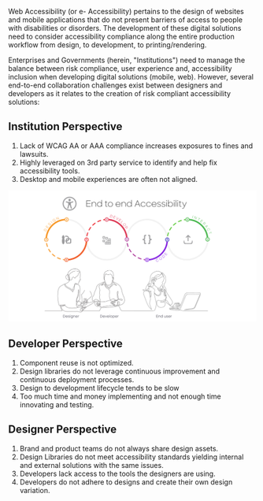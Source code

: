 Web Accessibility (or e- Accessibility) pertains to the design of websites and mobile applications that do not present barriers of access to people with disabilities or disorders. The development of these digital solutions need to consider accessibility compliance along the entire production workflow from design, to development, to printing/rendering. 

Enterprises and Governments (herein, "Institutions") need to manage the balance between risk compliance, user experience and, accessibility inclusion when developing digital solutions (mobile, web). However, several end-to-end collaboration challenges exist between designers and developers as it relates to the creation of risk compliant accessibility solutions:

## Institution Perspective 
1. Lack of WCAG AA or AAA compliance increases exposures to fines and lawsuits.
2. Highly leveraged on 3rd party service to identify and help fix accessibility tools.
3. Desktop and mobile experiences are often not aligned.

![workflow](gaad-a11y-e2e.png)

## Developer Perspective
1. Component reuse is not optimized.
2. Design libraries do not leverage continuous improvement and continuous deployment processes.
3. Design to development lifecycle tends to be slow 
4. Too much time and money implementing and not enough time innovating and testing.

## Designer Perspective
1. Brand and product teams do not always share design assets.
2. Design Libraries do not meet accessibility standards yielding internal and external solutions with the same issues. 
3. Developers lack access to the tools the designers are using. 
4. Developers do not adhere to designs and create their own design variation.

